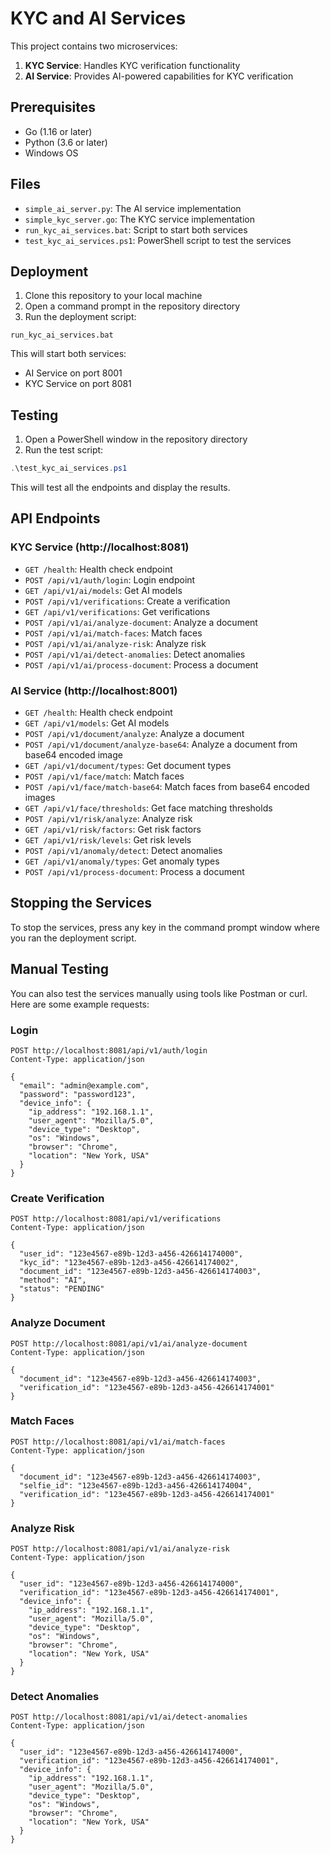 # KYC and AI Services

This project contains two microservices:
1. **KYC Service**: Handles KYC verification functionality
2. **AI Service**: Provides AI-powered capabilities for KYC verification

## Prerequisites

- Go (1.16 or later)
- Python (3.6 or later)
- Windows OS

## Files

- `simple_ai_server.py`: The AI service implementation
- `simple_kyc_server.go`: The KYC service implementation
- `run_kyc_ai_services.bat`: Script to start both services
- `test_kyc_ai_services.ps1`: PowerShell script to test the services

## Deployment

1. Clone this repository to your local machine
2. Open a command prompt in the repository directory
3. Run the deployment script:

```
run_kyc_ai_services.bat
```

This will start both services:
- AI Service on port 8001
- KYC Service on port 8081

## Testing

1. Open a PowerShell window in the repository directory
2. Run the test script:

```powershell
.\test_kyc_ai_services.ps1
```

This will test all the endpoints and display the results.

## API Endpoints

### KYC Service (http://localhost:8081)

- `GET /health`: Health check endpoint
- `POST /api/v1/auth/login`: Login endpoint
- `GET /api/v1/ai/models`: Get AI models
- `POST /api/v1/verifications`: Create a verification
- `GET /api/v1/verifications`: Get verifications
- `POST /api/v1/ai/analyze-document`: Analyze a document
- `POST /api/v1/ai/match-faces`: Match faces
- `POST /api/v1/ai/analyze-risk`: Analyze risk
- `POST /api/v1/ai/detect-anomalies`: Detect anomalies
- `POST /api/v1/ai/process-document`: Process a document

### AI Service (http://localhost:8001)

- `GET /health`: Health check endpoint
- `GET /api/v1/models`: Get AI models
- `POST /api/v1/document/analyze`: Analyze a document
- `POST /api/v1/document/analyze-base64`: Analyze a document from base64 encoded image
- `GET /api/v1/document/types`: Get document types
- `POST /api/v1/face/match`: Match faces
- `POST /api/v1/face/match-base64`: Match faces from base64 encoded images
- `GET /api/v1/face/thresholds`: Get face matching thresholds
- `POST /api/v1/risk/analyze`: Analyze risk
- `GET /api/v1/risk/factors`: Get risk factors
- `GET /api/v1/risk/levels`: Get risk levels
- `POST /api/v1/anomaly/detect`: Detect anomalies
- `GET /api/v1/anomaly/types`: Get anomaly types
- `POST /api/v1/process-document`: Process a document

## Stopping the Services

To stop the services, press any key in the command prompt window where you ran the deployment script.

## Manual Testing

You can also test the services manually using tools like Postman or curl. Here are some example requests:

### Login

```
POST http://localhost:8081/api/v1/auth/login
Content-Type: application/json

{
  "email": "admin@example.com",
  "password": "password123",
  "device_info": {
    "ip_address": "192.168.1.1",
    "user_agent": "Mozilla/5.0",
    "device_type": "Desktop",
    "os": "Windows",
    "browser": "Chrome",
    "location": "New York, USA"
  }
}
```

### Create Verification

```
POST http://localhost:8081/api/v1/verifications
Content-Type: application/json

{
  "user_id": "123e4567-e89b-12d3-a456-426614174000",
  "kyc_id": "123e4567-e89b-12d3-a456-426614174002",
  "document_id": "123e4567-e89b-12d3-a456-426614174003",
  "method": "AI",
  "status": "PENDING"
}
```

### Analyze Document

```
POST http://localhost:8081/api/v1/ai/analyze-document
Content-Type: application/json

{
  "document_id": "123e4567-e89b-12d3-a456-426614174003",
  "verification_id": "123e4567-e89b-12d3-a456-426614174001"
}
```

### Match Faces

```
POST http://localhost:8081/api/v1/ai/match-faces
Content-Type: application/json

{
  "document_id": "123e4567-e89b-12d3-a456-426614174003",
  "selfie_id": "123e4567-e89b-12d3-a456-426614174004",
  "verification_id": "123e4567-e89b-12d3-a456-426614174001"
}
```

### Analyze Risk

```
POST http://localhost:8081/api/v1/ai/analyze-risk
Content-Type: application/json

{
  "user_id": "123e4567-e89b-12d3-a456-426614174000",
  "verification_id": "123e4567-e89b-12d3-a456-426614174001",
  "device_info": {
    "ip_address": "192.168.1.1",
    "user_agent": "Mozilla/5.0",
    "device_type": "Desktop",
    "os": "Windows",
    "browser": "Chrome",
    "location": "New York, USA"
  }
}
```

### Detect Anomalies

```
POST http://localhost:8081/api/v1/ai/detect-anomalies
Content-Type: application/json

{
  "user_id": "123e4567-e89b-12d3-a456-426614174000",
  "verification_id": "123e4567-e89b-12d3-a456-426614174001",
  "device_info": {
    "ip_address": "192.168.1.1",
    "user_agent": "Mozilla/5.0",
    "device_type": "Desktop",
    "os": "Windows",
    "browser": "Chrome",
    "location": "New York, USA"
  }
}
```
